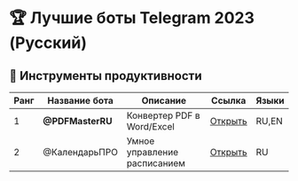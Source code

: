 # 🏆 Лучшие боты Telegram 2023 (Русский)

## 🤖 Инструменты продуктивности
| Ранг | Название бота   | Описание                          | Ссылка          | Языки    |
|------|-----------------|-----------------------------------|-----------------|----------|
| 1    | **@PDFMasterRU**| Конвертер PDF в Word/Excel        | [Открыть](https://t.me/PDFMasterRU) | RU,EN    |
| 2    | @КалендарьПРО   | Умное управление расписанием      | [Открыть](https://t.me/calendar_pro_ru) | RU       |
